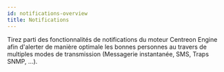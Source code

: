 ```yaml
---
id: notifications-overview
title: Notifications
---
```


Tirez parti des fonctionnalités de notifications du moteur Centreon Engine
afin d'alerter de manière optimale les bonnes personnes au travers de multiples 
modes de transmission (Messagerie instantanée, SMS, Traps SNMP, ...).